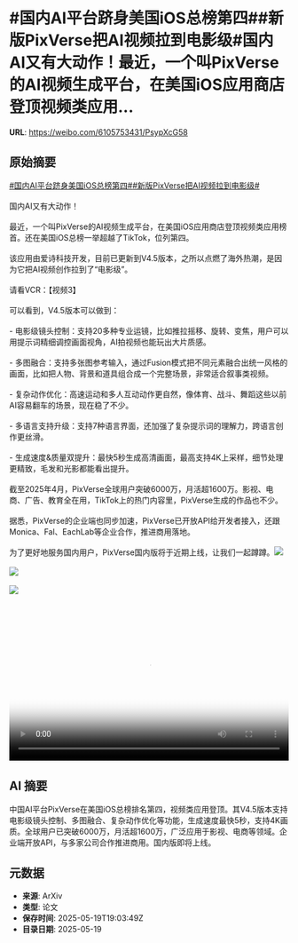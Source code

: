 # #国内AI平台跻身美国iOS总榜第四##新版PixVerse把AI视频拉到电影级#国内AI又有大动作！最近，一个叫PixVerse的AI视频生成平台，在美国iOS应用商店登顶视频类应用...

**URL**: https://weibo.com/6105753431/PsypXcG58

## 原始摘要

<a href="https://m.weibo.cn/search?containerid=231522type%3D1%26t%3D10%26q%3D%23%E5%9B%BD%E5%86%85AI%E5%B9%B3%E5%8F%B0%E8%B7%BB%E8%BA%AB%E7%BE%8E%E5%9B%BDiOS%E6%80%BB%E6%A6%9C%E7%AC%AC%E5%9B%9B%23&amp;extparam=%23%E5%9B%BD%E5%86%85AI%E5%B9%B3%E5%8F%B0%E8%B7%BB%E8%BA%AB%E7%BE%8E%E5%9B%BDiOS%E6%80%BB%E6%A6%9C%E7%AC%AC%E5%9B%9B%23" data-hide=""><span class="surl-text">#国内AI平台跻身美国iOS总榜第四#</span></a><a href="https://m.weibo.cn/search?containerid=231522type%3D1%26t%3D10%26q%3D%23%E6%96%B0%E7%89%88PixVerse%E6%8A%8AAI%E8%A7%86%E9%A2%91%E6%8B%89%E5%88%B0%E7%94%B5%E5%BD%B1%E7%BA%A7%23&amp;extparam=%23%E6%96%B0%E7%89%88PixVerse%E6%8A%8AAI%E8%A7%86%E9%A2%91%E6%8B%89%E5%88%B0%E7%94%B5%E5%BD%B1%E7%BA%A7%23" data-hide=""><span class="surl-text">#新版PixVerse把AI视频拉到电影级#</span></a><br><br>国内AI又有大动作！<br><br>最近，一个叫PixVerse的AI视频生成平台，在美国iOS应用商店登顶视频类应用榜首。还在美国iOS总榜一举超越了TikTok，位列第四。<br><br>该应用由爱诗科技开发，目前已更新到V4.5版本，之所以点燃了海外热潮，是因为它把AI视频创作拉到了“电影级”。<br><br>请看VCR：【视频3】<br><br>可以看到，V4.5版本可以做到：<br><br>- 电影级镜头控制：支持20多种专业运镜，比如推拉摇移、旋转、变焦，用户可以用提示词精细调控画面视角，AI拍视频也能玩出大片质感。<br><br>- 多图融合：支持多张图参考输入，通过Fusion模式把不同元素融合出统一风格的画面，比如把人物、背景和道具组合成一个完整场景，非常适合叙事类视频。<br>  <br>- 复杂动作优化：高速运动和多人互动动作更自然，像体育、战斗、舞蹈这些以前AI容易翻车的场景，现在稳了不少。<br><br>- 多语言支持升级：支持7种语言界面，还加强了复杂提示词的理解力，跨语言创作更丝滑。<br><br>- 生成速度&amp;质量双提升：最快5秒生成高清画面，最高支持4K上采样，细节处理更精致，毛发和光影都能看出提升。<br><br>截至2025年4月，PixVerse全球用户突破6000万，月活超1600万。影视、电商、广告、教育全在用，TikTok上的热门内容里，PixVerse生成的作品也不少。<br><br>据悉，PixVerse的企业端也同步加速，PixVerse已开放API给开发者接入，还跟Monica、Fal、EachLab等企业合作，推进商用落地。<br><br>为了更好地服务国内用户，PixVerse国内版将于近期上线，让我们一起蹲蹲。<img style="" src="https://tvax2.sinaimg.cn/large/006Fd7o3gy1i1kvwda3cgj30fe0xcag7.jpg" referrerpolicy="no-referrer"><br><br><img style="" src="https://tvax1.sinaimg.cn/large/006Fd7o3gy1i1kvwety8lj30wr1z0qhz.jpg" referrerpolicy="no-referrer"><br><br><img style="" src="https://tvax1.sinaimg.cn/large/006Fd7o3ly1i1kvz933b3j31hc0u0wgs.jpg" referrerpolicy="no-referrer"><br><br><br clear="both"><div style="clear: both"></div><video controls="controls" poster="https://tvax2.sinaimg.cn/orj480/006Fd7o3ly1i1kvz8h8cfj31hc0u0wgs.jpg" style="width: 100%"><source src="https://f.video.weibocdn.com/o0/utzdmW2elx08omQvJPVC010412010BKU0E010.mp4?label=mp4_720p&amp;template=1280x720.25.0&amp;ori=0&amp;ps=1CwnkDw1GXwCQx&amp;Expires=1747684856&amp;ssig=dZtJr4siJm&amp;KID=unistore,video"><source src="https://f.video.weibocdn.com/o0/O6OF6MHXlx08omQv3jiU01041200wMOb0E010.mp4?label=mp4_hd&amp;template=852x480.25.0&amp;ori=0&amp;ps=1CwnkDw1GXwCQx&amp;Expires=1747684856&amp;ssig=hpR46RH6k8&amp;KID=unistore,video"><source src="https://f.video.weibocdn.com/o0/JGR6bYTXlx08omQuMtgc01041200kN0A0E010.mp4?label=mp4_ld&amp;template=640x360.25.0&amp;ori=0&amp;ps=1CwnkDw1GXwCQx&amp;Expires=1747684856&amp;ssig=AqIJYC7Tdl&amp;KID=unistore,video"><p>视频无法显示，请前往<a href="https://video.weibo.com/show?fid=1034%3A5168053889990671" target="_blank" rel="noopener noreferrer">微博视频</a>观看。</p></video>

## AI 摘要

中国AI平台PixVerse在美国iOS总榜排名第四，视频类应用登顶。其V4.5版本支持电影级镜头控制、多图融合、复杂动作优化等功能，生成速度最快5秒，支持4K画质。全球用户已突破6000万，月活超1600万，广泛应用于影视、电商等领域。企业端开放API，与多家公司合作推进商用。国内版即将上线。

## 元数据

- **来源**: ArXiv
- **类型**: 论文
- **保存时间**: 2025-05-19T19:03:49Z
- **目录日期**: 2025-05-19
